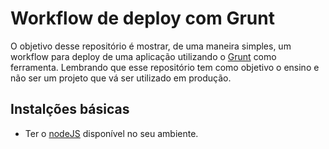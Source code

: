 # Workflow de deploy com Grunt
O objetivo desse repositório é mostrar, de uma maneira simples, um workflow para deploy de uma aplicação utilizando o [Grunt](http://gruntjs.com) como ferramenta.
Lembrando que esse repositório tem como objetivo o ensino e não ser um projeto que vá ser utilizado em produção.

## Instalções básicas

- Ter o [nodeJS](http://nodejs.org) disponível no seu ambiente.